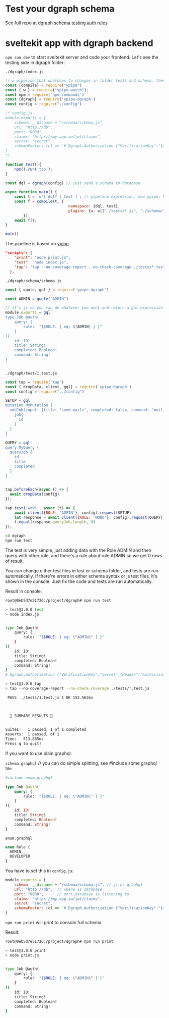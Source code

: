 # Test your dgraph schema

See full repo at [dgraph schema testing auth rules](https://github.com/yellowmachine/ika-example-dgraph.git)

# sveltekit app with dgraph backend

`npm run dev` to start sveltekit server and code your frontend. Let's see the testing side in dgraph folder:

`./dgraph/index.js`

```js
// a pipeline that whatches to changes in folder tests and schema, then executes test task
const {compile} = require("ypipe")
const { w } = require("ypipe-watch");
const npm = require('npm-commands')
const {dgraph} = require('ypipe-dgraph')
const config = require("./config")

/* config.js
module.exports = {
    schema: __dirname + "/schema/schema.js",
    url: "http://db",
    port: "8080",
    claims: "https://my.app.io/jwt/claims",
    secret: "secret",
    schemaFooter: (c) => `# Dgraph.Authorization {"VerificationKey":"${c.secret}","Header":"Authorization","Namespace":"${c.claims}","Algo":"HS256","Audience":["aud1","aud5"]}`
}
*/

function test(){
    npm().run('tap');
}

const dql = dgraph(config) // just send a schema to database

async function main() {
    const t = `w'[ dql? | test ]`; // pipeline expression, see ypipe: https://github.com/yellowmachine/ypipe
    const f = compile(t, {
                            namespace: {dql, test}, 
                            plugins: {w: w(["./tests/*.js", "./schema/*.*"])}
        });
    await f();
}

main()
```

The pipeline is based on [ypipe](https://github.com/yellowmachine/ypipe)

```json
"scripts": {
    "print": "node print.js",
    "test": "node index.js",
    "tap": "tap --no-coverage-report --no-check-coverage ./tests/*.test.js"
  },
```

`./dgraph/schema/schema.js`

```js
const { quote, gql } = require('ypipe-dgraph')

const ADMIN = quote("ADMIN")

// it's js so you can do whatever you want and return a gql expression in module.exports. Soon typescript
module.exports = gql`
type Job @auth(
    query: {
        rule:  "{$ROLE: { eq: ${ADMIN} } }" 
    }
){
    id: ID!
    title: String!
    completed: Boolean!
    command: String!
}
`
```

`./dgraph/test/1.test.js`

```js
const tap = require('tap')
const { dropData, client, gql} = require('ypipe-dgraph')
const config = require("../config")

SETUP = gql`
mutation MyMutation {
  addJob(input: {title: "send mails", completed: false, command: "mail ..."}){
    job{
      id
    }
  }
}
`
QUERY = gql`
query MyQuery {
  queryJob {
    id
    title
    completed
  }
}
`

tap.beforeEach(async () => {
  await dropData(config)
});

tap.test('wow!', async (t) => {
    await client({ROLE: 'ADMIN'}, config).request(SETUP)
    let response = await client({ROLE: 'NONO'}, config).request(QUERY)
    t.equal(response.queryJob.length, 0)
});
```

```bash
cd dgraph
npm run test
```

The test is very simple, just adding data with the Role ADMIN and then query with other role, and there's a rule about role ADMIN so we get 0 rows of result.

You can change either test files in test or schema folder, and tests are run automatically. If there're errors in either schema syntax or js test files, it's shown in the console. Just fix the code and tests are run automatically.

Result in console:

```bash
root@0eb5d7e51726:/project/dgraph# npm run test

> test@1.0.0 test
> node index.js


type Job @auth(
    query: {
        rule:  "{$ROLE: { eq: \"ADMIN\" } }" 
    }
){
    id: ID!
    title: String!
    completed: Boolean!
    command: String!
}
# Dgraph.Authorization {"VerificationKey":"secret","Header":"Authorization","Namespace":"https://my.app.io/jwt/claims","Algo":"HS256","Audience":["aud1","aud5"]}

> test@1.0.0 tap
> tap --no-coverage-report --no-check-coverage ./tests/*.test.js

​ PASS ​ ./tests/1.test.js 1 OK 152.562ms


                         
  🌈 SUMMARY RESULTS 🌈  
                         

Suites:   ​1 passed​, ​1 of 1 completed​
Asserts:  ​​​1 passed​, ​of 1​
​Time:​   ​513.885ms​
Press q to quit!

```

If you want to use plain graphql:

`schema.graphql` // you can do simple splitting, see #include some graphql file

```graphql
#include enum.graphql

type Job @auth(
    query: {
        rule:  "{$ROLE: { eq: \"ADMIN\" } }" 
    }
){
    id: ID!
    title: String!
    completed: Boolean!
    command: String!
}
```

`enum.graphql` 

```graphql
enum Role {
  ADMIN
  DEVELOPER
}
```

You have to set this in `config.js`:

```js
module.exports = {
    schema: __dirname + "/schema/schema.js", // js or graphql
    url: "http://db",  // where is database 
    port: "8080",      // port database is listening to
    claims: "https://my.app.io/jwt/claims",
    secret: "secret",
    schemaFooter: (c) => `# Dgraph.Authorization {"VerificationKey":"${c.secret}","Header":"Authorization","Namespace":"${c.claims}","Algo":"HS256","Audience":["aud1","aud5"]}`
}
```

`npm run print` will print to console full schema.

Result: 

```bash
root@0eb5d7e51726:/project/dgraph# npm run print

> test@1.0.0 print
> node print.js


type Job @auth(
    query: {
        rule:  "{$ROLE: { eq: \"ADMIN\" } }" 
    }
){
    id: ID!
    title: String!
    completed: Boolean!
    command: String!
}
```